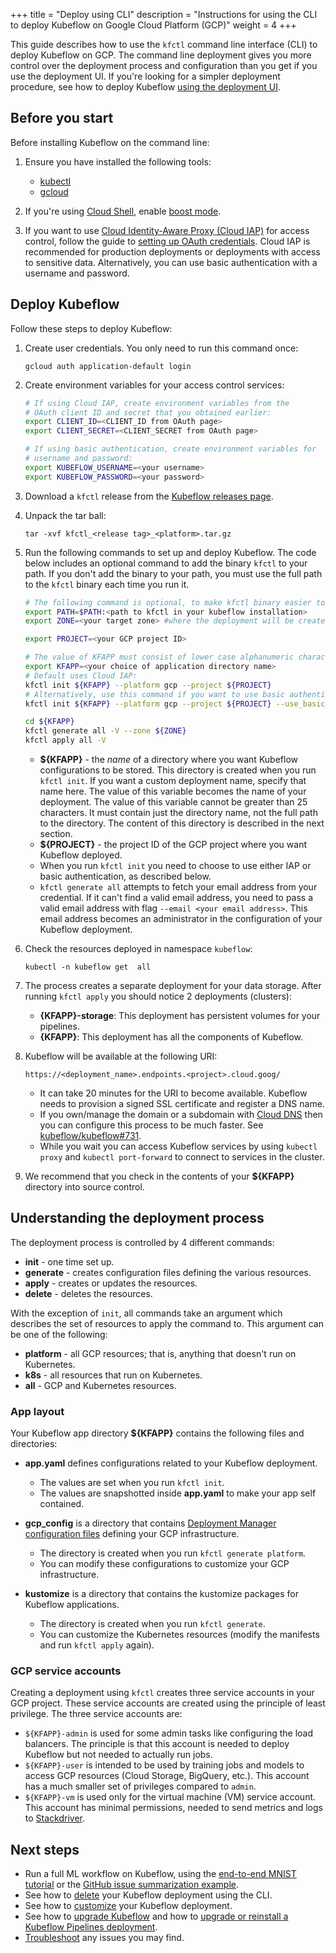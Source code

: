 +++
title = "Deploy using CLI"
description = "Instructions for using the CLI to deploy Kubeflow on Google Cloud Platform (GCP)"
weight = 4
+++

This guide describes how to use the `kfctl` command line interface (CLI) to
deploy Kubeflow on GCP. The command line deployment gives you more control over
the deployment process and configuration than you get if you use the deployment 
UI. If you're looking for a simpler deployment procedure, see how to deploy 
Kubeflow [using the deployment UI](/docs/gke/deploy/deploy-ui).

## Before you start

Before installing Kubeflow on the command line:

1. Ensure you have installed the following tools:
  
    * [kubectl](https://kubernetes.io/docs/tasks/tools/install-kubectl/)
    * [gcloud](https://cloud.google.com/sdk/)

1. If you're using
  [Cloud Shell](https://cloud.google.com/shell/), enable 
  [boost mode](https://cloud.google.com/shell/docs/features#boost_mode).

1. If you want to use [Cloud Identity-Aware Proxy (Cloud 
  IAP)](https://cloud.google.com/iap/docs/) for access control, follow the guide
  to [setting up OAuth credentials](/docs/gke/deploy/oauth-setup/). 
  Cloud IAP is recommended for production deployments or deployments with 
  access to sensitive data. Alternatively, you can use basic authentication 
  with a username and password.

## Deploy Kubeflow

Follow these steps to deploy Kubeflow:

1. Create user credentials. You only need to run this command once:
   
    ```
    gcloud auth application-default login
    ```

1. Create environment variables for your access control services:

    ```bash
    # If using Cloud IAP, create environment variables from the
    # OAuth client ID and secret that you obtained earlier:
    export CLIENT_ID=<CLIENT_ID from OAuth page>
    export CLIENT_SECRET=<CLIENT_SECRET from OAuth page>

    # If using basic authentication, create environment variables for
    # username and password:
    export KUBEFLOW_USERNAME=<your username>
    export KUBEFLOW_PASSWORD=<your password>
    ```

1. Download a `kfctl` release from the 
  [Kubeflow releases page](https://github.com/kubeflow/kubeflow/releases/).

1. Unpack the tar ball:

    ```
    tar -xvf kfctl_<release tag>_<platform>.tar.gz
    ```

1. Run the following commands to set up and deploy Kubeflow. The code below
  includes an optional command to add the binary `kfctl` to your path. If you 
  don't add the binary to your path, you must use the full path to the `kfctl` 
  binary each time you run it.

    ```bash
    # The following command is optional, to make kfctl binary easier to use.
    export PATH=$PATH:<path to kfctl in your kubeflow installation>
    export ZONE=<your target zone> #where the deployment will be created

    export PROJECT=<your GCP project ID>
    
    # The value of KFAPP must consist of lower case alphanumeric characters or '-', and must start and end with an alphanumeric character. (For example,  'kubeflow-test' or 'kfw-test'.)
    export KFAPP=<your choice of application directory name>
    # Default uses Cloud IAP:
    kfctl init ${KFAPP} --platform gcp --project ${PROJECT}
    # Alternatively, use this command if you want to use basic authentication:
    kfctl init ${KFAPP} --platform gcp --project ${PROJECT} --use_basic_auth -V

    cd ${KFAPP}
    kfctl generate all -V --zone ${ZONE}
    kfctl apply all -V
    ```
   * **${KFAPP}** - the _name_ of a directory where you want Kubeflow 
     configurations to be stored. This directory is created when you run
     `kfctl init`. If you want a custom deployment name, specify that name here.
     The value of this variable becomes the name of your deployment.
     The value of this variable cannot be greater than 25 characters. It must
     contain just the directory name, not the full path to the directory.
     The content of this directory is described in the next section.
   * **${PROJECT}** - the project ID of the GCP project where you want Kubeflow 
     deployed.
   * When you run `kfctl init` you need to choose to use either IAP or basic 
     authentication, as described below.
   * `kfctl generate all` attempts to fetch your email address from your 
     credential. If it can't find a valid email address, you need to pass a
     valid email address with flag `--email <your email address>`. This email 
     address becomes an administrator in the configuration of your Kubeflow 
     deployment.

1. Check the resources deployed in namespace `kubeflow`:

    ```
    kubectl -n kubeflow get  all
    ```

1. The process creates a separate deployment for your data storage. After 
   running `kfctl apply` you should notice 2 deployments (clusters):
   * **{KFAPP}-storage**: This deployment has persistent volumes for your
     pipelines.
   * **{KFAPP}**: This deployment has all the components of Kubeflow.

1. Kubeflow will be available at the following URI:

    ```
    https://<deployment_name>.endpoints.<project>.cloud.goog/
    ```
   * It can take 20 minutes for the URI to become available.
     Kubeflow needs to provision a signed SSL certificate and register a DNS 
     name.
   * If you own/manage the domain or a subdomain with 
     [Cloud DNS](https://cloud.google.com/dns/docs/)
     then you can configure this process to be much faster.
     See [kubeflow/kubeflow#731](https://github.com/kubeflow/kubeflow/issues/731).
   * While you wait you can access Kubeflow services by using `kubectl proxy` 
     and `kubectl port-forward` to connect to services in the cluster.

1. We recommend that you check in the contents of your **${KFAPP}** directory
  into source control.

## Understanding the deployment process

The deployment process is controlled by 4 different commands:

* **init** - one time set up.
* **generate** - creates configuration files defining the various resources.
* **apply** - creates or updates the resources.
* **delete** - deletes the resources.

With the exception of `init`, all commands take an argument which describes the
set of resources to apply the command to. This argument can be one of the
following:

* **platform** - all GCP resources; that is, anything that doesn't run on 
  Kubernetes.
* **k8s** - all resources that run on Kubernetes.
* **all** - GCP and Kubernetes resources.

### App layout

Your Kubeflow app directory **${KFAPP}** contains the following files and directories:

* **app.yaml** defines configurations related to your Kubeflow deployment.

  * The values are set when you run `kfctl init`.
  * The values are snapshotted inside **app.yaml** to make your app 
    self contained.

* **gcp_config** is a directory that contains 
  [Deployment Manager configuration files](https://cloud.google.com/deployment-manager/docs/configuration/) 
  defining your GCP infrastructure.

  * The directory is created when you run `kfctl generate platform`.
  * You can modify these configurations to customize your GCP infrastructure.

* **kustomize** is a directory that contains the kustomize packages for Kubeflow applications.

  * The directory is created when you run `kfctl generate`.
  * You can customize the Kubernetes resources (modify the manifests and run `kfctl apply` again).

### GCP service accounts

Creating a deployment using `kfctl` creates three service accounts in your 
GCP project. These service accounts are created using the principle of least 
privilege. The three service accounts are:

* `${KFAPP}-admin` is used for some admin tasks like configuring the load 
  balancers. The principle is that this account is needed to deploy Kubeflow but 
  not needed to actually run jobs.
* `${KFAPP}-user` is intended to be used by training jobs and models to access 
  GCP resources (Cloud Storage, BigQuery, etc.). This account has a much smaller 
  set of privileges compared to `admin`.
* `${KFAPP}-vm` is used only for the virtual machine (VM) service account. This
  account has minimal permissions, needed to send metrics and logs to 
  [Stackdriver](https://cloud.google.com/stackdriver/).

## Next steps

* Run a full ML workflow on Kubeflow, using the
  [end-to-end MNIST tutorial](/docs/gke/gcp-e2e/) or the
  [GitHub issue summarization 
  example](https://github.com/kubeflow/examples/tree/master/github_issue_summarization).
* See how to [delete](/docs/gke/deploy/delete-cli) your Kubeflow deployment 
  using the CLI.
* See how to [customize](/docs/gke/customizing-gke) your Kubeflow 
  deployment.
* See how to [upgrade Kubeflow](/docs/other-guides/upgrade/) and how to 
  [upgrade or reinstall a Kubeflow Pipelines 
  deployment](/docs/pipelines/upgrade/).
* [Troubleshoot](/docs/gke/troubleshooting-gke) any issues you may
  find.
